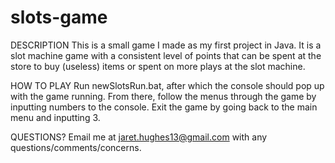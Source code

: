 # slots-game
DESCRIPTION
This is a small game I made as my first project in Java. It is a slot machine game with a consistent level of points that can be spent at 
the store to buy (useless) items or spent on more plays at the slot machine. 

HOW TO PLAY
Run newSlotsRun.bat, after which the console should pop up with the game running. From there, follow the menus through the game by 
inputting numbers to the console. 
Exit the game by going back to the main menu and inputting 3. 

QUESTIONS?
Email me at jaret.hughes13@gmail.com with any questions/comments/concerns.
